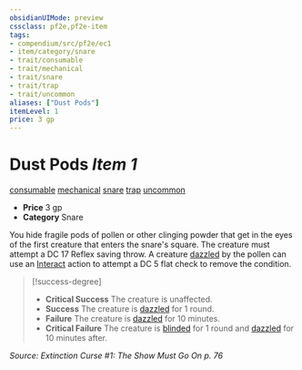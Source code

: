 ```yaml
---
obsidianUIMode: preview
cssclass: pf2e,pf2e-item
tags:
- compendium/src/pf2e/ec1
- item/category/snare
- trait/consumable
- trait/mechanical
- trait/snare
- trait/trap
- trait/uncommon
aliases: ["Dust Pods"]
itemLevel: 1
price: 3 gp
---
```

# Dust Pods *Item 1*  
[consumable](../../../rules/traits/consumable.md)  [mechanical](../../../rules/traits/mechanical.md)  [snare](../../../rules/traits/snare.md)  [trap](../../../rules/traits/trap.md)  [uncommon](../../../rules/traits/uncommon.md)  

- **Price** 3 gp
- **Category** Snare

You hide fragile pods of pollen or other clinging powder that get in the eyes of the first creature that enters the snare's square. The creature must attempt a DC 17 Reflex saving throw. A creature [dazzled](../../../rules/conditions.md#Dazzled) by the pollen can use an [Interact](../../../rules/actions/interact.md) action to attempt a DC 5 flat check to remove the condition.

> [!success-degree] 
> - **Critical Success** The creature is unaffected.
> - **Success** The creature is [dazzled](../../../rules/conditions.md#Dazzled) for 1 round.
> - **Failure** The creature is [dazzled](../../../rules/conditions.md#Dazzled) for 10 minutes.
> - **Critical Failure** The creature is [blinded](../../../rules/conditions.md#Blinded) for 1 round and [dazzled](../../../rules/conditions.md#Dazzled) for 10 minutes after.

*Source: Extinction Curse #1: The Show Must Go On p. 76*